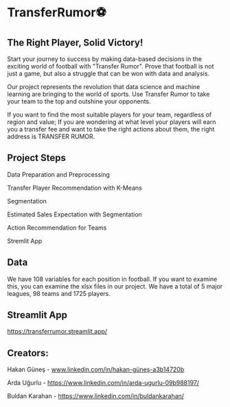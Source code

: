 #  TransferRumor⚽️

## The Right Player, Solid Victory!
Start your journey to success by making data-based decisions in the exciting world of football with "Transfer Rumor". Prove that football is not just a game, but also a struggle that can be won with data and analysis.

Our project represents the revolution that data science and machine learning are bringing to the world of sports. Use Transfer Rumor to take your team to the top and outshine your opponents.

If you want to find the most suitable players for your team, regardless of region and value; If you are wondering at what level your players will earn you a transfer fee and want to take the right actions about them, the right address is TRANSFER RUMOR.

## Project Steps
Data Preparation and Preprocessing

Transfer Player Recommendation with K-Means

Segmentation

Estimated Sales Expectation with Segmentation

Action Recommendation for Teams

Stremlit App

## Data
We have 108 variables for each position in football. If you want to examine this, you can examine the xlsx files in our project. We have a total of 5 major leagues, 98 teams and 1725 players.

## Streamlit App
https://transferrumor.streamlit.app/

## Creators:
Hakan Güneş - www.linkedin.com/in/hakan-güneş-a3b14720b

Arda Uğurlu - https://www.linkedin.com/in/arda-ugurlu-09b988197/

Buldan Karahan - https://www.linkedin.com/in/buldankarahan/
